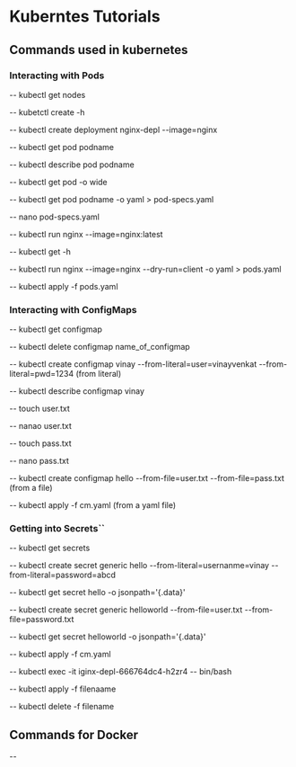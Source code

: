 # Kuberntes Tutorials

## Commands used in kubernetes

### Interacting with Pods

-- kubectl get nodes 

-- kubetctl create -h 

-- kubectl create deployment nginx-depl --image=nginx 

-- kubectl get pod podname

-- kubectl describe pod podname
 
-- kubectl get pod -o wide 
 
-- kubectl get pod podname -o yaml > pod-specs.yaml
 
-- nano pod-specs.yaml

-- kubectl run nginx --image=nginx:latest

-- kubectl get -h

-- kubectl run nginx --image=nginx --dry-run=client -o yaml > pods.yaml

-- kubectl apply -f pods.yaml

### Interacting with ConfigMaps

-- kubectl get configmap

-- kubectl delete configmap name_of_configmap

-- kubectl create configmap vinay --from-literal=user=vinayvenkat --from-literal=pwd=1234 (from literal)

-- kubectl describe configmap vinay

-- touch user.txt

-- nanao user.txt

-- touch pass.txt

-- nano pass.txt

-- kubectl create configmap hello --from-file=user.txt --from-file=pass.txt (from a file)

-- kubectl apply -f cm.yaml (from a yaml file)

### Getting into Secrets``

-- kubectl get secrets

-- kubectl create secret generic hello --from-literal=usernanme=vinay --from-literal=password=abcd

-- kubectl get secret hello -o jsonpath='{.data}'

-- kubectl create secret generic helloworld --from-file=user.txt --from-file=password.txt 

-- kubectl get secret helloworld -o jsonpath='{.data}'

-- kubectl apply -f cm.yaml

-- kubectl exec -it iginx-depl-666764dc4-h2zr4 -- bin/bash

-- kubectl apply -f filenaame

-- kubectl delete -f filename

## Commands for Docker

-- 







